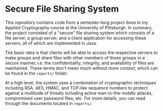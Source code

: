 # Secure File Sharing System

This repository contains code from a semester-long project done in my Applied Cryptography course at the University of Pittsburgh. In summary, the project consisted of a "secure" file sharing system which consists of a file server, a group server, and a client application for accessing these servers, all of which are implemented in Java.

The basic idea is that clients will be able to access the respective servers to make groups and share files with other members of those groups in a secure manner, i.e. the confidentiality, integrity, and availability of files are maintained. These terms don't mean much without more context, which can be found in the `reports/` folder.

At a high level, the system uses a combination of cryptographic techniques including RSA, AES, HMAC, and TCP-like sequence numbers to protect against a multitude of threats including active man-in-the-middle attacks, compromised user password files, etc. For more details, you can read through the documents located in `reports/`.
